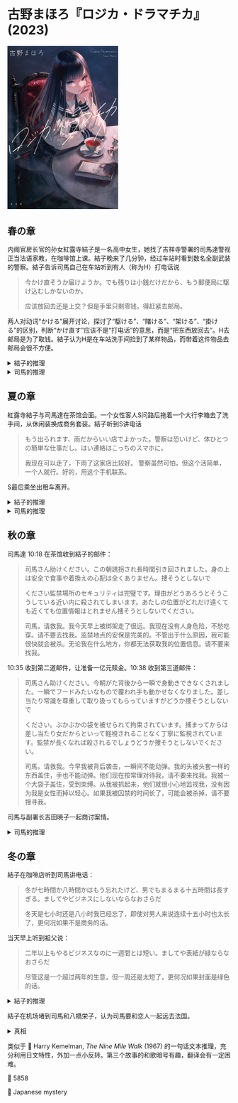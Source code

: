 # 古野まほろ『ロジカ・ドラマチカ』(2023)

<img src=images/2023_cover.jpg width=250/>

## 春の章

内阁官房长官的孙女紅露寺結子是一名高中女生，她找了吉祥寺警署的司馬達警视正当法语家教，在咖啡馆上课。結子晚来了几分钟，经过车站时看到数名全副武装的警察。結子告诉司馬自己在车站听到有人（称为H）打电话说

> 今かけ直そうか届けようか。でも残りは小銭だけだから、もう郵便局に駆け込むしかないのか。
>
> 应该放回去还是上交？但是手里只剩零钱，得赶紧去邮局。

两人对动词“かける”展开讨论，探讨了“駆ける”、“賭ける”、“架ける”、“掛ける”的区别，判断“かけ直す”应该不是“打电话”的意思，而是“把东西放回去”。H去邮局是为了取钱。結子认为H是在车站洗手间捡到了某样物品，而带着这件物品去邮局会很不方便。

<details><summary>結子的推理</summary>
H在洗手间捡到警察忘在挂钩上的手枪皮套，想要上交，但是因为要和女生约会，急于去邮局取钱，带着手枪去邮局会惹来麻烦，所以才有这段对话。
</details>

<details><summary>司馬的推理</summary>
H是結子的同学，把捡来的手枪交给結子，就在結子的手袋里。
</details>

## 夏の章

紅露寺結子与司馬達在茶馆会面。一个女性客人S问路后拖着一个大行李箱去了洗手间，从休闲装换成商务套装。結子听到S讲电话

> もう出られます、雨だからいい店でよかった。警察は恐いけど、体ひとつの簡単な仕事だし。はい連絡はこっちのスマホに。
>
> 我现在可以走了，下雨了这家店比较好。 警察虽然可怕，但这个活简单，一个人就行。好的，用这个手机联系。

S最后乘坐出租车离开。

<details><summary>結子的推理</summary>
S为犯罪集团工作所以觉得警察可怕。S参与现金诈骗，负责变装后收取被害者的钱。
</details>

<details><summary>司馬的推理</summary>
S是偶像或著名艺人，应邀作“一日署长”（警察署请知名人士到署里做公益活动）。
</details>

## 秋の章

司馬達 10:18 在茶馆收到結子的邮件：

> 司馬さん助けください。この朝誘拐され長時間引き回されました。身の上は安全で食事や着換えの心配は全くありません。捜そうとしないで
>
> ください監禁場所のセキュリティは完璧です。理由がどうあろうとそうこうしている近い内に殺されてしまいます。あたしの位置がどれだけ遠くても近くても位置情報はとれません捜そうとしないでください。
>
> 司馬，请救我。我今天早上被绑架走了很远。我现在没有人身危险，不愁吃穿。请不要去找我。监禁地点的安保是完美的。不管出于什么原因，我可能很快就会被杀。无论我在什么地方，你都无法获取我的位置信息。请不要来找我。

10:35 收到第二道邮件，让准备一亿元赎金。10:38 收到第三道邮件：

> 司馬さん助けください。今朝がた背後から一瞬で身動きできなくされました。一瞬でフードみたいなもので覆われ手も動かせなくなりました。差し当たり常識を尊重して取り扱ってもらっていますがどうか捜そうとしないで
>
> ください。ぶかぶかの袋を被せられて拘束されています。捕まってからは差し当たり女だからといって軽視されることなく丁寧に監視されています。監禁が長くなれば殺されるでしょうどうか捜そうとしないでください。
>
> 司馬，请救我。今早我被背后袭击，一瞬间不能动弹。我的头被头套一样的东西盖住，手也不能动弹。他们现在按常理对待我，请不要来找我。我被一个大袋子盖住，受到束缚。从我被抓起来，他们就很小心地监视我，没有因为我是女性而掉以轻心。如果我被囚禁的时间长了，可能会被杀掉，请不要搜寻我。

司馬与副署长吉田暁子一起商讨案情。

<details><summary>司馬的推理</summary>
結子用和歌里的“折句”和“挂词”手法隐藏信息。重复的词语忽略，首字母连成“こみさりあ。けいさつかん。”意思为“commissariat（法语：警察局）、警察官”。中间隐藏的同音双关语包括：そうこ（倉庫）、近（地下）、常識を尊重（上司を尊重）、ぶか（部下）、軽視（警視）。特意强调能在一瞬间让手也动不了，那是手铐。

<img src=images/2023_message1.png width=250/>
<img src=images/2023_message2.png width=300/>

犯人是女警视吉田，她有以下疏漏：

1. 没有尝试获取結子当前的照片。
2. 没有调查家庭关系。
3. 知道警局有大量现金。
4. 休息日穿制服。
5. 没有在手机屏幕上确认邮件原文。
6. 忽视可能的性犯罪，忽视现场调查。
7. 知道只有犯人知道的秘密，包括：多个犯人、犯人是男性、結子在吉祥寺警察署附近、星期六计划有法语课。
</details>

## 冬の章

結子在咖啡店听到司馬讲电话：

> 冬が七時間か八時間かはもう忘れたけど、男でもまるまる十五時間は長すぎる。ましてやビジネスにしないならなおさらだ
>
> 冬天是七小时还是八小时我已经忘了，即使对男人来说连续十五小时也太长了，更何况如果不是商务的话。

当天早上听到祖父说：

> 二年以上もやるビジネスなのに一週間とは短い。ましてや表紙が緑ならなおさらだ
>
> 尽管这是一个超过两年的生意，但一周还是太短了，更何况如果封面是绿色的话。

<details><summary>結子的推理</summary>
冬令时和夏令时会导致与日本的时差从七个小时变成八个小时，由此推断相应国度是法国，十五个小时是坐飞机到法国的时间，“ビジネス”是商务舱。公务员因公出国时所持护照为绿色封面。

解释：这次要在海外工作两年以上，准备时间只有一周，对于不是外交官的人来说没有任何特权，非常不便。对于忘记了当地情况，无法计算时差和夏令时的我来说更是如此。而且飞机要飞十五个小时实在太痛苦了。就连我这个男性也觉得如此，对于你这个女性来说肯定更加痛苦吧。
</details>

結子在机场堵到司馬和八橋栄子，认为司馬要和恋人一起远去法国。

<details><summary>真相</summary>
只有八橋一个人去法国。
</details>

类似于 📖 Harry Kemelman, <i>The Nine Mile Walk</i> (1967) 的一句话文本推理，充分利用日文特性，外加一点小反转。第三个故事的和歌暗号有趣，翻译会有一定困难。

:link: 5858

:file_folder: Japanese mystery
